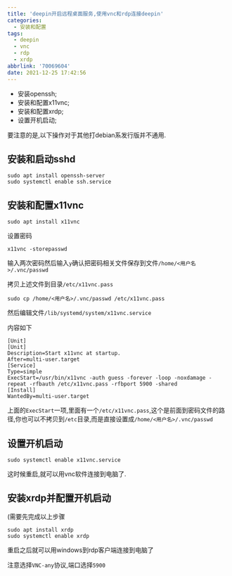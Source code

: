 ```yaml
---
title: 'deepin开启远程桌面服务,使用vnc和rdp连接deepin'
categories:
  - 安装和配置
tags:
  - deepin
  - vnc
  - rdp
  - xrdp
abbrlink: '70069604'
date: 2021-12-25 17:42:56
---
```


* 安装openssh;
* 安装和配置x11vnc;
* 安装和配置xrdp;
* 设置开机启动;

<!-- more -->

要注意的是,以下操作对于其他打debian系发行版并不通用.

## 安装和启动sshd

```shell
sudo apt install openssh-server
sudo systemctl enable ssh.service
```

## 安装和配置x11vnc

```shell
sudo apt install x11vnc
```

设置密码
```shell
x11vnc -storepasswd
```
输入两次密码然后输入`y`确认把密码相关文件保存到文件`/home/<用户名>/.vnc/passwd`

拷贝上述文件到目录`/etc/x11vnc.pass`

```shell
sudo cp /home/<用户名>/.vnc/passwd /etc/x11vnc.pass
```

然后编辑文件`/lib/systemd/system/x11vnc.service`

内容如下
```
[Unit]
[Unit]
Description=Start x11vnc at startup.
After=multi-user.target
[Service]
Type=simple
ExecStart=/usr/bin/x11vnc -auth guess -forever -loop -noxdamage -repeat -rfbauth /etc/x11vnc.pass -rfbport 5900 -shared
[Install]
WantedBy=multi-user.target
```

上面的`ExecStart`一项,里面有一个`/etc/x11vnc.pass`,这个是前面到密码文件的路径,你也可以不拷贝到`/etc`目录,而是直接设置成`/home/<用户名>/.vnc/passwd`

## 设置开机启动

```shell
sudo systemctl enable x11vnc.service
```

这时候重启,就可以用vnc软件连接到电脑了.

## 安装xrdp并配置开机启动

(需要先完成以上步骤

```shell
sudo apt install xrdp
sudo systemctl enable xrdp
```

重启之后就可以用windows到rdp客户端连接到电脑了

注意选择`VNC-any`协议,端口选择`5900`